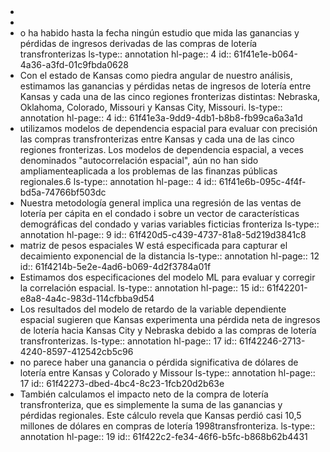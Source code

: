 - <object data="G:/Otros ordenadores/Mi Ordenador/Habilidades/Universidad/Opta I/Papers/Impacto en los ingresos de la compra de loteria/Garret_Marsh-2002-The-revenue-impacts (1).pdf" type="application/pdf" width="100%" height="800px"></object>
-
- o ha habido hasta la fecha ningún estudio que mida las ganancias y pérdidas de ingresos derivadas de las compras de lotería transfronterizas
  ls-type:: annotation
  hl-page:: 4
  id:: 61f41e1e-b064-4a36-a3fd-01c9fbda0628
- Con el estado de Kansas como piedra angular de nuestro análisis, estimamos las ganancias y pérdidas netas de ingresos de lotería entre Kansas y cada una de las cinco regiones fronterizas distintas: Nebraska, Oklahoma, Colorado, Missouri y Kansas City, Missouri.
  ls-type:: annotation
  hl-page:: 4
  id:: 61f41e3a-9dd9-4db1-b8b8-fb99ca6a3a1d
- utilizamos modelos de dependencia espacial para evaluar con precisión las compras transfronterizas entre Kansas y cada una de las cinco regiones fronterizas. Los modelos de dependencia espacial, a veces denominados "autocorrelación espacial", aún no han sido ampliamenteaplicada a los problemas de las finanzas públicas regionales.6
  ls-type:: annotation
  hl-page:: 4
  id:: 61f41e6b-095c-4f4f-bd5a-74766bf503dc
- Nuestra metodología general implica una regresión de las ventas de lotería per  cápita  en  el  condado  i sobre  un  vector  de  características  demográficas  del  condado  y  varias  variables  ficticias  fronteriza
  ls-type:: annotation
  hl-page:: 9
  id:: 61f420d5-c439-4737-81a8-5d219d3841c8
- matriz   de   pesos   espaciales   W está   especificada   para   capturar   el   decaimiento exponencial de la distancia
  ls-type:: annotation
  hl-page:: 12
  id:: 61f4214b-5e2e-4ad6-b069-4d2f3784a01f
- Estimamos   dos   especificaciones   del   modelo   ML   para   evaluar   y   corregir   la   correlación  espacial.
  ls-type:: annotation
  hl-page:: 15
  id:: 61f42201-e8a8-4a4c-983d-114cfbba9d54
- Los resultados del modelo de retardo de la variable dependiente espacial sugieren que Kansas experimenta una pérdida neta de ingresos de lotería hacia Kansas City y Nebraska   debido   a   las   compras   de   lotería   transfronterizas. 
  ls-type:: annotation
  hl-page:: 17
  id:: 61f42246-2713-4240-8597-412542cb5c96
- no  parece  haber  una  ganancia  o  pérdida  significativa  de  dólares  de  lotería  entre Kansas y Colorado y Missour
  ls-type:: annotation
  hl-page:: 17
  id:: 61f42273-dbed-4bc4-8c23-1fcb20d2b63e
- También  calculamos  el  impacto neto de la compra de lotería transfronteriza, que es simplemente la suma de las ganancias y pérdidas regionales. Este cálculo revela que Kansas perdió casi 10,5 millones de dólares en compras de lotería 1998transfronteriza.
  ls-type:: annotation
  hl-page:: 19
  id:: 61f422c2-fe34-46f6-b5fc-b868b62b4431